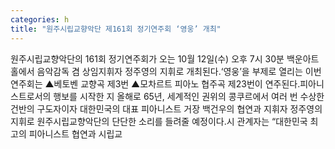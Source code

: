 ```yaml
---
categories: h
title: "원주시립교향악단 제161회 정기연주회 ‘영웅’ 개최"
---
```

원주시립교향악단의 161회 정기연주회가 오는 10월 12일(수) 오후 7시 30분 백운아트홀에서 음악감독 겸 상임지휘자 정주영의 지휘로 개최된다.‘영웅’을 부제로 열리는 이번 연주회는 ▲베토벤 교향곡 제3번 ▲모차르트 피아노 협주곡 제23번이 연주된다.피아니스트로서의 행보를 시작한 지 올해로 65년, 세계적인 권위의 콩쿠르에서 여러 번 수상한 건반의 구도자이자 대한민국의 대표 피아니스트 거장 백건우의 협연과 지휘자 정주영의 지휘로 원주시립교향악단의 단단한 소리를 들려줄 예정이다.시 관계자는 “대한민국 최고의 피아니스트 협연과 시립교